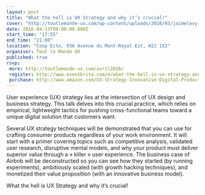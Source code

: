 ```yaml
---
layout: post
title: "What the hell is UX Strategy and why it’s crucial!"
cover: "http://toutlemonde-ux.com/wp-content/uploads/2016/03/jaimelevy-3.png"
date: 2016-04-13T00:00:00.000Z
start_time: "17:55"
end_time: "21:00"
location: "Coop Ecto, 936 Avenue du Mont-Royal Est, H2J 1X2"
organiser: Tout le Monde UX
published: true
rsvp:
 more: http://toutlemonde-ux.com/avril2016/
 register: http://www.eventbrite.com/e/what-the-hell-is-ux-strategy-and-why-its-crucial-tlmux-avril-2016-tickets-24019887129
 purchase: http://www.amazon.com/UX-Strategy-Innovative-Digital-Products/dp/1449372864
---
```

User experience (UX) strategy lies at the intersection of UX design and business strategy. This talk delves into this crucial practice, which relies on empirical, lightweight tactics for pushing cross-functional teams toward a unique digital solution that customers want.

Several UX strategy techniques will be demonstrated that you can use for crafting consumer products regardless of your work environment. It will start with a primer covering topics such as competitive analysis, validated user research, disruptive mental models, and why your product must deliver superior value through a « killer » user experience. The business case of Airbnb will be deconstructed so you can see how they started (by running experiments), ambitiously scaled (with growth hacking techniques), and monetized their value proposition (with an innovative business model).

What the hell is UX Strategy and why it’s crucial!
